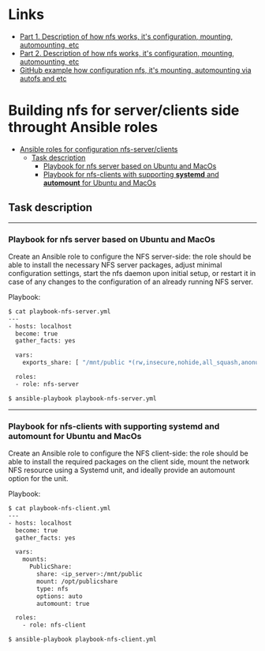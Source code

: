 # Links
- [Part 1. Description of how nfs works, it's configuration, mounting, automounting, etc](https://www.altlinux.org/NFS)
- [Part 2. Description of how nfs works, it's configuration, mounting, automounting, etc](https://help.ubuntu.ru/wiki/nfs)
- [GitHub example how configuration nfs, it's mounting, automounting via autofs and etc](https://github.com/prostopasta/ansible-nfs-roles?tab=readme-ov-file#ansible-роли-для-настройки-nfs-сервера-и-клиента)

# Building nfs for server/clients side throught Ansible roles

<!-- TOC -->

- [Ansible roles for configuration nfs-server/clients]()
    - [Task description]()
        - [Playbook for nfs server based on Ubuntu and MacOs]()
        - [Playbook for nfs-clients with supporting **systemd** and **automount** for Ubuntu and MacOs]()

## Task description

---
### Playbook for nfs server based on Ubuntu and MacOs

Create an Ansible role to configure the NFS server-side: the role should be able to install the necessary NFS server packages, adjust minimal configuration settings, start the nfs daemon upon initial setup, or restart it in case of any changes to the configuration of an already running NFS server.

Playbook:
```bash
$ cat playbook-nfs-server.yml
---
- hosts: localhost
  become: true
  gather_facts: yes

  vars:
    exports_share: [ "/mnt/public *(rw,insecure,nohide,all_squash,anonuid=33,no_subtree_check)" ]

  roles:
  - role: nfs-server

$ ansible-playbook playbook-nfs-server.yml
```
---

### Playbook for nfs-clients with supporting **systemd** and **automount** for Ubuntu and MacOs

Create an Ansible role to configure the NFS client-side: the role should be able to install the required packages on the client side, mount the network NFS resource using a Systemd unit, and ideally provide an automount option for the unit.

Playbook:
```bash
$ cat playbook-nfs-client.yml
---
- hosts: localhost
  become: true
  gather_facts: yes

  vars:
    mounts:
      PublicShare:
        share: <ip_server>:/mnt/public
        mount: /opt/publicshare
        type: nfs
        options: auto
        automount: true

  roles:
    - role: nfs-client

$ ansible-playbook playbook-nfs-client.yml
```
